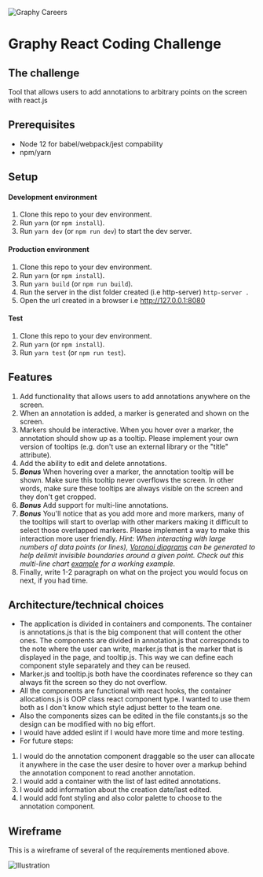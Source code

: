 ![Graphy Careers](https://graphy-static.ams3.cdn.digitaloceanspaces.com/careers-alt.png)

# Graphy React Coding Challenge
## The challenge

Tool that allows users to add annotations to arbitrary points on the screen with react.js

## Prerequisites
  - Node 12 for babel/webpack/jest compability 
  - npm/yarn

## Setup
#### Development environment

1. Clone this repo to your dev environment.
2. Run `yarn` (or `npm install`).
3. Run `yarn dev` (or `npm run dev`) to start the dev server.

#### Production environment

1. Clone this repo to your dev environment.
2. Run `yarn` (or `npm install`).
3. Run `yarn build` (or `npm run build`).
4. Run the server in the dist folder created (i.e http-server) `http-server .`
5. Open the url created in a browser i.e http://127.0.0.1:8080

#### Test

1. Clone this repo to your dev environment.
2. Run `yarn` (or `npm install`).
3. Run `yarn test` (or `npm run test`).

## Features

1. Add functionality that allows users to add annotations anywhere on the screen.
2. When an annotation is added, a marker is generated and shown on the screen.
3. Markers should be interactive. When you hover over a marker, the annotation should show up as a tooltip. Please implement your own version of tooltips (e.g. don't use an external library or the "title" attribute).
4. Add the ability to edit and delete annotations.
5. ***Bonus*** When hovering over a marker, the annotation tooltip will be shown. Make sure this tooltip never overflows the screen. In other words, make sure these tooltips are always visible on the screen and they don't get cropped.
6. ***Bonus*** Add support for multi-line annotations.
7. ***Bonus*** You'll notice that as you add more and more markers, many of the tooltips will start to overlap with other markers making it difficult to select those overlapped markers. Please implement a way to make this interaction more user friendly. *Hint: When interacting with large numbers of data points (or lines), [Voronoi diagrams](https://en.wikipedia.org/wiki/Voronoi_diagram) can be generated to help delimit invisible boundaries around a given point. Check out this multi-line chart [example](https://bl.ocks.org/mbostock/8033015) for a working example.*
8. Finally, write 1-2 paragraph on what on the project you would focus on next, if you had time.

## Architecture/technical choices
- The application is divided in containers and components. The container is annotations.js that is the big component that will content the other ones. The components are divided in annotation.js that corresponds to the note where the user can write, marker.js that is the marker that is displayed in the page, and tooltip.js. This way we can define each component style separately and they can be reused.
- Marker.js and tooltip.js both have the coordinates reference so they can always fit the screen so they do not overflow.
- All the components are functional with react hooks, the container allocations.js is OOP class react component type. I wanted to use them both as I don't know which style adjust better to the team one.
- Also the components sizes can be edited in the file constants.js so the design can be modified with no big effort.
- I would have added eslint if I would have more time and more testing.
- For future steps:
1. I would do the annotation component draggable so the user can allocate it anywhere in the case the user desire to hover over a markup behind the annotation component to read another annotation.
2. I would add a container with the list of last edited annotations.
3. I would add information about the creation date/last edited.
4. I would add font styling and also color palette to choose to the annotation component.

## Wireframe

This is a wireframe of several of the requirements mentioned above.

![Illustration](https://i.imgur.com/1k84vVF.png)


